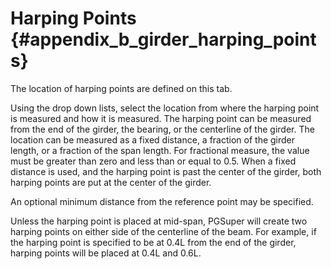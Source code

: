 Harping Points {#appendix_b_girder_harping_points}
==============================================
The location of harping points are defined on this tab.

Using the drop down lists, select the location from where the harping point is measured and how it is measured. The harping point can be measured from the end of the girder, the bearing, or the centerline of the girder. The location can be measured as a fixed distance, a fraction of the girder length, or a fraction of the span length. For fractional measure, the value must be greater than zero and less than or equal to 0.5. When a fixed distance is used, and the harping point is past the center of the girder, both harping points are put at the center of the girder.

An optional minimum distance from the reference point may be specified.

Unless the harping point is placed at mid-span, PGSuper will create two harping points on either side of the centerline of the beam. For example, if the harping point is specified to be at 0.4L from the end of the girder, harping points will be placed at 0.4L and 0.6L.

